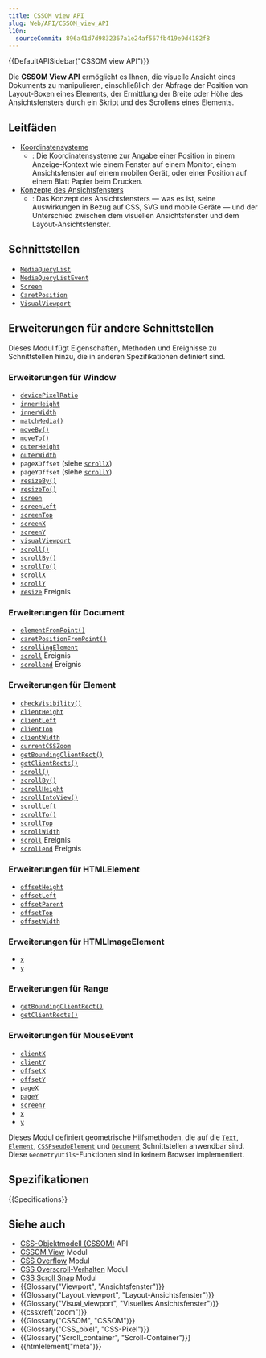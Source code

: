 ```yaml
---
title: CSSOM view API
slug: Web/API/CSSOM_view_API
l10n:
  sourceCommit: 896a41d7d9832367a1e24af567fb419e9d4182f8
---
```


{{DefaultAPISidebar("CSSOM view API")}}

Die **CSSOM View API** ermöglicht es Ihnen, die visuelle Ansicht eines Dokuments zu manipulieren, einschließlich der Abfrage der Position von Layout-Boxen eines Elements, der Ermittlung der Breite oder Höhe des Ansichtsfensters durch ein Skript und des Scrollens eines Elements.

## Leitfäden

- [Koordinatensysteme](/de/docs/Web/API/CSSOM_view_API/Coordinate_systems)
  - : Die Koordinatensysteme zur Angabe einer Position in einem Anzeige-Kontext wie einem Fenster auf einem Monitor, einem Ansichtsfenster auf einem mobilen Gerät, oder einer Position auf einem Blatt Papier beim Drucken.
- [Konzepte des Ansichtsfensters](/de/docs/Web/CSS/CSSOM_view/Viewport_concepts)
  - : Das Konzept des Ansichtsfensters — was es ist, seine Auswirkungen in Bezug auf CSS, SVG und mobile Geräte — und der Unterschied zwischen dem visuellen Ansichtsfenster und dem Layout-Ansichtsfenster.

## Schnittstellen

- [`MediaQueryList`](/de/docs/Web/API/MediaQueryList)
- [`MediaQueryListEvent`](/de/docs/Web/API/MediaQueryListEvent)
- [`Screen`](/de/docs/Web/API/Screen)
- [`CaretPosition`](/de/docs/Web/API/CaretPosition)
- [`VisualViewport`](/de/docs/Web/API/VisualViewport)

## Erweiterungen für andere Schnittstellen

Dieses Modul fügt Eigenschaften, Methoden und Ereignisse zu Schnittstellen hinzu, die in anderen Spezifikationen definiert sind.

### Erweiterungen für Window

- [`devicePixelRatio`](/de/docs/Web/API/Window/devicePixelRatio)
- [`innerHeight`](/de/docs/Web/API/Window/innerHeight)
- [`innerWidth`](/de/docs/Web/API/Window/innerWidth)
- [`matchMedia()`](/de/docs/Web/API/Window/matchMedia)
- [`moveBy()`](/de/docs/Web/API/Window/moveBy)
- [`moveTo()`](/de/docs/Web/API/Window/moveTo)
- [`outerHeight`](/de/docs/Web/API/Window/outerHeight)
- [`outerWidth`](/de/docs/Web/API/Window/outerWidth)
- `pageXOffset` (siehe [`scrollX`](/de/docs/Web/API/Window/scrollX))
- `pageYOffset` (siehe [`scrollY`](/de/docs/Web/API/Window/scrollY))
- [`resizeBy()`](/de/docs/Web/API/Window/resizeBy)
- [`resizeTo()`](/de/docs/Web/API/Window/resizeTo)
- [`screen`](/de/docs/Web/API/Window/screen)
- [`screenLeft`](/de/docs/Web/API/Window/screenLeft)
- [`screenTop`](/de/docs/Web/API/Window/screenTop)
- [`screenX`](/de/docs/Web/API/Window/screenX)
- [`screenY`](/de/docs/Web/API/Window/screenY)
- [`visualViewport`](/de/docs/Web/API/Window/visualViewport)
- [`scroll()`](/de/docs/Web/API/Window/scroll)
- [`scrollBy()`](/de/docs/Web/API/Window/scrollBy)
- [`scrollTo()`](/de/docs/Web/API/Window/scrollTo)
- [`scrollX`](/de/docs/Web/API/Window/scrollX)
- [`scrollY`](/de/docs/Web/API/Window/scrollY)
- [`resize`](/de/docs/Web/API/Window/resize_event) Ereignis

### Erweiterungen für Document

- [`elementFromPoint()`](/de/docs/Web/API/Document/elementFromPoint)
- [`caretPositionFromPoint()`](/de/docs/Web/API/Document/caretPositionFromPoint)
- [`scrollingElement`](/de/docs/Web/API/Document/scrollingElement)
- [`scroll`](/de/docs/Web/API/Document/scroll_event) Ereignis
- [`scrollend`](/de/docs/Web/API/Document/scrollend_event) Ereignis

### Erweiterungen für Element

- [`checkVisibility()`](/de/docs/Web/API/Element/checkVisibility)
- [`clientHeight`](/de/docs/Web/API/Element/clientHeight)
- [`clientLeft`](/de/docs/Web/API/Element/clientLeft)
- [`clientTop`](/de/docs/Web/API/Element/clientTop)
- [`clientWidth`](/de/docs/Web/API/Element/clientWidth)
- [`currentCSSZoom`](/de/docs/Web/API/Element/currentCSSZoom)
- [`getBoundingClientRect()`](/de/docs/Web/API/Element/getBoundingClientRect)
- [`getClientRects()`](/de/docs/Web/API/Element/getClientRects)
- [`scroll()`](/de/docs/Web/API/Element/scroll)
- [`scrollBy()`](/de/docs/Web/API/Element/scrollBy)
- [`scrollHeight`](/de/docs/Web/API/Element/scrollHeight)
- [`scrollIntoView()`](/de/docs/Web/API/Element/scrollIntoView)
- [`scrollLeft`](/de/docs/Web/API/Element/scrollLeft)
- [`scrollTo()`](/de/docs/Web/API/Element/scrollTo)
- [`scrollTop`](/de/docs/Web/API/Element/scrollTop)
- [`scrollWidth`](/de/docs/Web/API/Element/scrollWidth)
- [`scroll`](/de/docs/Web/API/Element/scroll_event) Ereignis
- [`scrollend`](/de/docs/Web/API/Element/scrollend_event) Ereignis

### Erweiterungen für HTMLElement

- [`offsetHeight`](/de/docs/Web/API/HTMLElement/offsetHeight)
- [`offsetLeft`](/de/docs/Web/API/HTMLElement/offsetLeft)
- [`offsetParent`](/de/docs/Web/API/HTMLElement/offsetParent)
- [`offsetTop`](/de/docs/Web/API/HTMLElement/offsetTop)
- [`offsetWidth`](/de/docs/Web/API/HTMLElement/offsetWidth)

### Erweiterungen für HTMLImageElement

- [`x`](/de/docs/Web/API/HTMLImageElement/x)
- [`y`](/de/docs/Web/API/HTMLImageElement/y)

### Erweiterungen für Range

- [`getBoundingClientRect()`](/de/docs/Web/API/Range/getBoundingClientRect)
- [`getClientRects()`](/de/docs/Web/API/Range/getClientRects)

### Erweiterungen für MouseEvent

- [`clientX`](/de/docs/Web/API/MouseEvent/clientX)
- [`clientY`](/de/docs/Web/API/MouseEvent/clientY)
- [`offsetX`](/de/docs/Web/API/MouseEvent/offsetX)
- [`offsetY`](/de/docs/Web/API/MouseEvent/offsetY)
- [`pageX`](/de/docs/Web/API/MouseEvent/pageX)
- [`pageY`](/de/docs/Web/API/MouseEvent/pageY)
- [`screenY`](/de/docs/Web/API/MouseEvent/screenY)
- [`x`](/de/docs/Web/API/MouseEvent/x)
- [`y`](/de/docs/Web/API/MouseEvent/y)

Dieses Modul definiert geometrische Hilfsmethoden, die auf die [`Text`](/de/docs/Web/API/Text), [`Element`](/de/docs/Web/API/Element), [`CSSPseudoElement`](/de/docs/Web/API/CSSPseudoElement) und [`Document`](/de/docs/Web/API/Document) Schnittstellen anwendbar sind. Diese `GeometryUtils`-Funktionen sind in keinem Browser implementiert.

## Spezifikationen

{{Specifications}}

## Siehe auch

- [CSS-Objektmodell (CSSOM)](/de/docs/Web/API/CSS_Object_Model) API
- [CSSOM View](/de/docs/Web/CSS/CSSOM_view) Modul
- [CSS Overflow](/de/docs/Web/CSS/CSS_overflow) Modul
- [CSS Overscroll-Verhalten](/de/docs/Web/CSS/CSS_overscroll_behavior) Modul
- [CSS Scroll Snap](/de/docs/Web/CSS/CSS_scroll_snap) Modul
- {{Glossary("Viewport", "Ansichtsfenster")}}
- {{Glossary("Layout_viewport", "Layout-Ansichtsfenster")}}
- {{Glossary("Visual_viewport", "Visuelles Ansichtsfenster")}}
- {{cssxref("zoom")}}
- {{Glossary("CSSOM", "CSSOM")}}
- {{Glossary("CSS_pixel", "CSS-Pixel")}}
- {{Glossary("Scroll_container", "Scroll-Container")}}
- {{htmlelement("meta")}}
